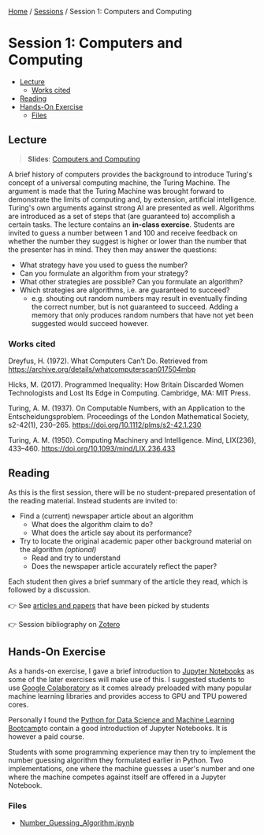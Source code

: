 [Home](../../README.md) / [Sessions](../README.md) / Session 1: Computers and Computing

# Session 1: Computers and Computing

- [Lecture](#lecture)
  * [Works cited](#works-cited)
- [Reading](#reading)
- [Hands-On Exercise](#hands-on-exercise)
  * [Files](#files)

## Lecture

> **Slides**: [Computers and Computing](lecture/slides_computers_and_computing.md)

A brief history of computers provides the background to introduce Turing's concept of a universal computing machine, the Turing Machine. The argument is made that the Turing Machine was brought forward to demonstrate the limits of computing and, by extension, artificial intelligence. Turing's own arguments against strong AI are presented as well.
Algorithms are introduced as a set of steps that (are guaranteed to) accomplish a certain tasks.
The lecture contains an **in-class exercise**. Students are invited to guess a number between 1 and 100 and receive feedback on whether the number they suggest is higher or lower than the number that the presenter has in mind. They then may answer the questions:
- What strategy have you used to guess the number?
- Can you formulate an algorithm from your strategy?
- What other strategies are possible? Can you formulate an algorithm?
- Which strategies are algorithms, i.e. are guaranteed to succeed?
	- e.g. shouting out random numbers may result in eventually finding the correct number, but is not guaranteed to succeed. Adding a memory that only produces random numbers that have not yet been suggested would succeed however.


### Works cited

Dreyfus, H. (1972). What Computers Can’t Do. Retrieved from https://archive.org/details/whatcomputerscan017504mbp

Hicks, M. (2017). Programmed Inequality: How Britain Discarded Women Technologists and Lost Its Edge in Computing. Cambridge, MA: MIT Press.

Turing, A. M. (1937). On Computable Numbers, with an Application to the Entscheidungsproblem. Proceedings of the London Mathematical Society, s2-42(1), 230–265. https://doi.org/10.1112/plms/s2-42.1.230

Turing, A. M. (1950). Computing Machinery and Intelligence. Mind, LIX(236), 433–460. https://doi.org/10.1093/mind/LIX.236.433

## Reading

As this is the first session, there will be no student-prepared presentation of the reading material. Instead students are invited to:
- Find a (current) newspaper article about an algorithm
	- What does the algorithm claim to do?
	- What does the article say about its performance?
- Try to locate the original academic paper other background material on the algorithm _(optional)_ 
	- Read and try to understand
	- Does the newspaper article accurately reflect the paper?

Each student then gives a brief summary of the article they read, which is followed by a discussion.

:point_right: See [articles and papers](reading/articles.md) that have been picked by students

:point_right: Session bibliography on [Zotero](https://www.zotero.org/groups/2422637/what_machines_cant_learn/tags/Computers%20and%20Computing/library)

## Hands-On Exercise


As a hands-on exercise, I gave a brief introduction to [Jupyter Notebooks](https://jupyter.org/) as some of the later exercises will make use of this. I suggested students to use [Google Colaboratory](https://colab.research.google.com/) as it comes already preloaded with many popular machine learning libraries and provides access to GPU and TPU powered cores.

Personally I found the [Python for Data Science and Machine Learning Bootcamp](https://www.udemy.com/course/python-for-data-science-and-machine-learning-bootcamp/)to contain a good introduction of Jupyter Notebooks. It is however a paid course.

Students with some programming experience may then try to implement the number guessing algorithm they formulated earlier in Python. Two implementations, one where the machine guesses a user's number and one where the machine competes against itself are offered in a Jupyter Notebook.

### Files

- [Number\_Guessing\_Algorithm.ipynb](./hands_on/Number_Guessing_Algorithm.ipynb)